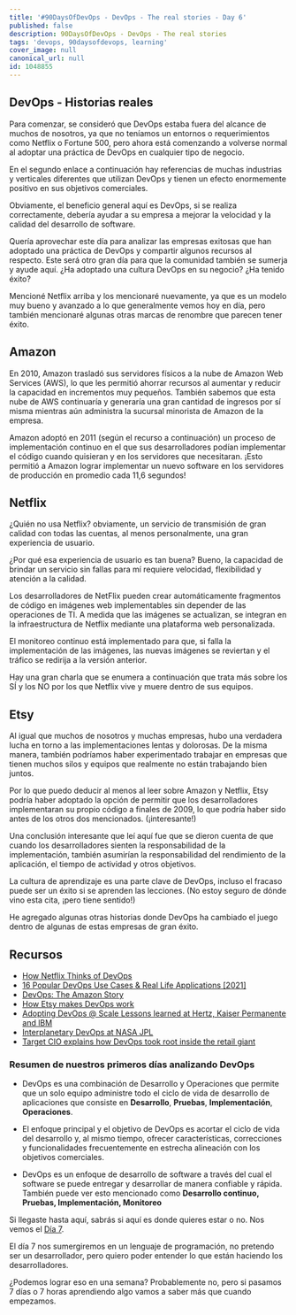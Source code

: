 ```yaml
---
title: '#90DaysOfDevOps - DevOps - The real stories - Day 6'
published: false
description: 90DaysOfDevOps - DevOps - The real stories
tags: 'devops, 90daysofdevops, learning'
cover_image: null
canonical_url: null
id: 1048855
---
```

## DevOps - Historias reales

Para comenzar, se consideró que DevOps estaba fuera del alcance de muchos de nosotros, ya que no teníamos un entornos o requerimientos como Netflix o Fortune 500, pero ahora está comenzando a volverse normal al adoptar una práctica de DevOps en cualquier tipo de negocio.

En el segundo enlace a continuación hay referencias de muchas industrias y verticales diferentes que utilizan DevOps y tienen un efecto enormemente positivo en sus objetivos comerciales.

Obviamente, el beneficio general aquí es DevOps, si se realiza correctamente, debería ayudar a su empresa a mejorar la velocidad y la calidad del desarrollo de software.

Quería aprovechar este día para analizar las empresas exitosas que han adoptado una práctica de DevOps y compartir algunos recursos al respecto. Este será otro gran día para que la comunidad también se sumerja y ayude aquí. ¿Ha adoptado una cultura DevOps en su negocio? ¿Ha tenido éxito?

Mencioné Netflix arriba y los mencionaré nuevamente, ya que es un modelo muy bueno y avanzado a lo que generalmente vemos hoy en día, pero también mencionaré algunas otras marcas de renombre que parecen tener éxito.

## Amazon 
En 2010, Amazon trasladó sus servidores físicos a la nube de Amazon Web Services (AWS), lo que les permitió ahorrar recursos al aumentar y reducir la capacidad en incrementos muy pequeños. También sabemos que esta nube de AWS continuaría y generaría una gran cantidad de ingresos por sí misma mientras aún administra la sucursal minorista de Amazon de la empresa.

Amazon adoptó en 2011 (según el recurso a continuación) un proceso de implementación continuo en el que sus desarrolladores podían implementar el código cuando quisieran y en los servidores que necesitaran. ¡Esto permitió a Amazon lograr implementar un nuevo software en los servidores de producción en promedio cada 11,6 segundos!

## Netflix 
¿Quién no usa Netflix? obviamente, un servicio de transmisión de gran calidad con todas las cuentas, al menos personalmente, una gran experiencia de usuario.

¿Por qué esa experiencia de usuario es tan buena? Bueno, la capacidad de brindar un servicio sin fallas para mí requiere velocidad, flexibilidad y atención a la calidad.

Los desarrolladores de NetFlix pueden crear automáticamente fragmentos de código en imágenes web implementables sin depender de las operaciones de TI. A medida que las imágenes se actualizan, se integran en la infraestructura de Netflix mediante una plataforma web personalizada.

El monitoreo continuo está implementado para que, si falla la implementación de las imágenes, las nuevas imágenes se reviertan y el tráfico se redirija a la versión anterior.

Hay una gran charla que se enumera a continuación que trata más sobre los SÍ y los NO por los que Netflix vive y muere dentro de sus equipos.

## Etsy 
Al igual que muchos de nosotros y muchas empresas, hubo una verdadera lucha en torno a las implementaciones lentas y dolorosas. De la misma manera, también podríamos haber experimentado trabajar en empresas que tienen muchos silos y equipos que realmente no están trabajando bien juntos.

Por lo que puedo deducir al menos al leer sobre Amazon y Netflix, Etsy podría haber adoptado la opción de permitir que los desarrolladores implementaran su propio código a finales de 2009, lo que podría haber sido antes de los otros dos mencionados. (¡interesante!)

Una conclusión interesante que leí aquí fue que se dieron cuenta de que cuando los desarrolladores sienten la responsabilidad de la implementación, también asumirían la responsabilidad del rendimiento de la aplicación, el tiempo de actividad y otros objetivos.

La cultura de aprendizaje es una parte clave de DevOps, incluso el fracaso puede ser un éxito si se aprenden las lecciones. (No estoy seguro de dónde vino esta cita, ¡pero tiene sentido!)

He agregado algunas otras historias donde DevOps ha cambiado el juego dentro de algunas de estas empresas de gran éxito.

## Recursos 

- [How Netflix Thinks of DevOps](https://www.youtube.com/watch?v=UTKIT6STSVM)
- [16 Popular DevOps Use Cases & Real Life Applications [2021]](https://www.upgrad.com/blog/devops-use-cases-applications/)
- [DevOps: The Amazon Story](https://www.youtube.com/watch?v=ZzLa0YEbGIY)
- [How Etsy makes DevOps work](https://www.networkworld.com/article/2886672/how-etsy-makes-devops-work.html)
- [Adopting DevOps @ Scale Lessons learned at Hertz, Kaiser Permanente and lBM](https://www.youtube.com/watch?v=gm18-gcgXRY)
- [Interplanetary DevOps at NASA JPL](https://www.usenix.org/conference/lisa16/technical-sessions/presentation/isla)
- [Target CIO explains how DevOps took root inside the retail giant](https://enterprisersproject.com/article/2017/1/target-cio-explains-how-devops-took-root-inside-retail-giant)

### Resumen de nuestros primeros días analizando DevOps

- DevOps es una combinación de Desarrollo y Operaciones que permite que un solo equipo administre todo el ciclo de vida de desarrollo de aplicaciones que consiste en **Desarrollo**, **Pruebas**, **Implementación**, **Operaciones**.

- El enfoque principal y el objetivo de DevOps es acortar el ciclo de vida del desarrollo y, al mismo tiempo, ofrecer características, correcciones y funcionalidades frecuentemente en estrecha alineación con los objetivos comerciales.

- DevOps es un enfoque de desarrollo de software a través del cual el software se puede entregar y desarrollar de manera confiable y rápida. También puede ver esto mencionado como **Desarrollo continuo, Pruebas, Implementación, Monitoreo**

Si llegaste hasta aquí, sabrás si aquí es donde quieres estar o no. Nos vemos el [Día 7](day07.md).

El día 7 nos sumergiremos en un lenguaje de programación, no pretendo ser un desarrollador, pero quiero poder entender lo que están haciendo los desarrolladores.

¿Podemos lograr eso en una semana? Probablemente no, pero si pasamos 7 días o 7 horas aprendiendo algo vamos a saber más que cuando empezamos.
